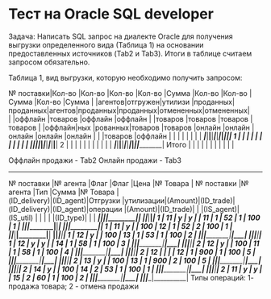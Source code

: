 # Тест на Oracle SQL developer

Задача: Написать SQL запрос на диалекте Oracle для получения выгрузки определенного вида (Таблица 1) на основании предоставленных источников  (Tab2 и Tab3). Итоги в таблице считаем запросом обязательно.

Таблица 1, вид выгрузки, которую необходимо получить запросом:

№ поставки|Кол-во |Кол-во  |Кол-во  |Кол-во   |Сумма    |Кол-во |Кол-во   |Сумма    |Кол-во    |Сумма     |
          |агентов|отгружен|утилизи |проданных|проданных|агентов|проданных|проданных|отмененных|отмененных|  
          |       |оффлайн |товаров |оффлайн  |оффлайн  |       |товаров  |товаров  |товаров   |товаров   |
          |оффлайн|ных     |рованных|товаров  |товаров  |онлайн |онлайн   |онлайн   |онлайн    |онлайн    |
	  |       |товаров |оффлайн |         |         |       |         |         |          |          |
   _______|_______|________|________|_________|_________|_______|_________|_________|__________|__________|
     1    |       |        |        |         |         |       |         |         |          |          |
   _______|_______|________|________|_________|_________|_______|_________|_________|__________|__________|
     2    |       |        |        |         |         |       |         |         |          |          |
   _______|_______|________|________|_________|_________|_______|_________|_________|__________|__________|
   Итого  |       |        |        |         |         |       |         |         |          |          |

   Оффлайн продажи - Tab2                                                              Онлайн продажи -  Tab3
   _________________________________________________________________       _____________________________________________________      
   № поставки  |№ агента  |Флаг      |Флаг      |Цена    |№ Товара  |      № поставки  |№ агента  |Тип      |Сумма   |№ Товара  |      
  (ID_delivery)|(ID_agent)|Отгрузки  |утилизации|(Amount)|(ID_trade)|     (ID_delivery)|(ID_agent)|операции |(Amount)|(ID_trade)| 
               |          |(IS_agent)|(IS_util) |        |          |                  |          |(ID_type)|        |          |
  _____________|__________|__________|__________|________|__________|      ____________|__________|_________|________|__________|
      1	       |    11	  |     y    |    y	|        |	11  |           1      |   52     |	1   |	100  |	   1    |
  _____________|__________|__________|__________|________|__________|      ____________|__________|_________|________|__________|
      1        |    11    |	y    |	  	|  100   |	12  |           1      |   52     |	2   |	100  |	   1    |
  _____________|__________|__________|__________|________|__________|      ____________|__________|_________|________|__________|
      1        |    12    |	y    |  	|  100   |	13  |           1      |   53     |	1   |	100  |	   2    |
  _____________|__________|__________|__________|________|__________|      ____________|__________|_________|________|__________|
      1	       |    12    |	y    |	  y	|        |	14  |           1      |   58     |	1   |	100  |	   3    |
  _____________|__________|__________|__________|________|__________|      ____________|__________|_________|________|__________|
      2	       |    12    |	y    |		|  100   |	11  |           1      |   58     |	1   |	100  |	   4    |
  _____________|__________|__________|__________|________|__________|      ____________|__________|_________|________|__________|
      2        |    12	  |	     |	        |        |	12  |           1      |   900    |	1   |	100  |	   5    |
  _____________|__________|__________|__________|________|__________|      ____________|__________|_________|________|__________|
      2	       |    13    |	y    |		|  100	 |      13  |           1      |   900    |	2   |	100  |	   5    | 
  _____________|__________|__________|__________|________|__________|      ____________|__________|_________|________|__________|
      2	       |    14    |	y    |	   	|  100   |	14  |           2      |    53    |	1   |	100  |	   1    |
  _____________|__________|__________|__________|________|__________|      ____________|__________|_________|________|__________|
      2	       |    11	  |     y    |    y     |	 |	15  |           2      |    60    |	1   |	100  |	   2    |
  _____________|__________|__________|__________|________|__________|      ____________|__________|_________|________|__________|
                                                                           Типы операций: 1- продажа товара; 2 - отмена продажи


  

